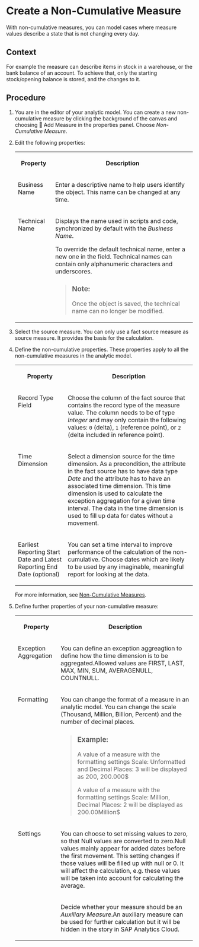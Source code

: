 <!-- loio58fcee02df8044119777cf060000aca8 -->

<link rel="stylesheet" type="text/css" href="../css/sap-icons.css"/>

# Create a Non-Cumulative Measure

With non-cumulative measures, you can model cases where measure values describe a state that is not changing every day.



## Context

For example the measure can describe items in stock in a warehouse, or the bank balance of an account. To achieve that, only the starting stock/opening balance is stored, and the changes to it.



## Procedure

1.  You are in the editor of your analytic model. You can create a new non-cumulative measure by clicking the background of the canvas and choosing <span class="FPA-icons-V3"></span> Add Measure in the properties panel. Choose *Non-Cumulative Measure*.

2.  Edit the following properties:


    <table>
    <tr>
    <th valign="top">

    Property
    
    </th>
    <th valign="top">

    Description
    
    </th>
    </tr>
    <tr>
    <td valign="top">
    
    Business Name
    
    </td>
    <td valign="top">
    
    Enter a descriptive name to help users identify the object. This name can be changed at any time.
    
    </td>
    </tr>
    <tr>
    <td valign="top">
    
    Technical Name
    
    </td>
    <td valign="top">
    
    Displays the name used in scripts and code, synchronized by default with the *Business Name*.

    To override the default technical name, enter a new one in the field. Technical names can contain only alphanumeric characters and underscores.

    > ### Note:  
    > Once the object is saved, the technical name can no longer be modified.


    
    </td>
    </tr>
    </table>
    
3.  Select the source measure. You can only use a fact source measure as source measure. It provides the basis for the calculation. 

4.  Define the non-cumulative properties. These properties apply to all the non-cumulative measures in the analytic model.


    <table>
    <tr>
    <th valign="top">

    Property
    
    </th>
    <th valign="top">

    Description
    
    </th>
    </tr>
    <tr>
    <td valign="top">
    
    Record Type Field
    
    </td>
    <td valign="top">
    
    Choose the column of the fact source that contains the record type of the measure value. The column needs to be of type *Integer* and may only contain the following values: `0` \(delta\), `1` \(reference point\), or `2` \(delta included in reference point\).
    
    </td>
    </tr>
    <tr>
    <td valign="top">
    
    Time Dimension
    
    </td>
    <td valign="top">
    
    Select a dimension source for the time dimension. As a precondition, the attribute in the fact source has to have data type *Date* and the attribute has to have an associated time dimension. This time dimension is used to calculate the exception aggregation for a given time interval. The data in the time dimension is used to fill up data for dates without a movement.
    
    </td>
    </tr>
    <tr>
    <td valign="top">
    
    Earliest Reporting Start Date and Latest Reporting End Date \(optional\)
    
    </td>
    <td valign="top">
    
    You can set a time interval to improve performance of the calculation of the non-cumulative. Choose dates which are likely to be used by any imaginable, meaningful report for looking at the data.
    
    </td>
    </tr>
    </table>
    
    For more information, see [Non-Cumulative Measures](non-cumulative-measures-5899088.md).

5.  Define further properties of your non-cumulative measure:


    <table>
    <tr>
    <th valign="top">

    Property
    
    </th>
    <th valign="top">

    Description
    
    </th>
    </tr>
    <tr>
    <td valign="top">
    
    Exception Aggregation
    
    </td>
    <td valign="top">
    
    You can define an exception aggreagtion to define how the time dimension is to be aggregated.Allowed values are FIRST, LAST, MAX, MIN, SUM, AVERAGENULL, COUNTNULL.
    
    </td>
    </tr>
    <tr>
    <td valign="top">
    
    Formatting
    
    </td>
    <td valign="top">
    
    You can change the format of a measure in an analytic model. You can change the scale \(Thousand, Million, Billion, Percent\) and the number of decimal places.

    > ### Example:  
    > A value of a measure with the formatting settings Scale: Unformatted and Decimal Places: 3 will be displayed as 200, 200.000$
    > 
    > A value of a measure with the formatting settings Scale: Million, Decimal Places: 2 will be displayed as 200.00Million$


    
    </td>
    </tr>
    <tr>
    <td valign="top" rowspan="2">
    
    Settings
    
    </td>
    <td valign="top">
    
    You can choose to set missing values to zero, so that Null values are converted to zero.Null values mainly appear for added dates before the first movement. This setting changes if those values will be filled up with null or 0. It will affect the calculation, e.g. these values will be taken into account for calculating the average.
    
    </td>
    </tr>
    <tr>
    <td valign="top">
    
    Decide whether your measure should be an *Auxiliary Measure*.An auxiliary measure can be used for further calculation but it will be hidden in the story in SAP Analytics Cloud.
    
    </td>
    </tr>
    </table>
    

